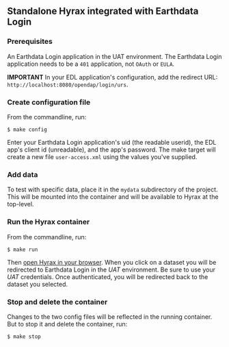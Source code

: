 ## Standalone Hyrax integrated with Earthdata Login

### Prerequisites

An Earthdata Login application in the UAT environment. The Earthdata
Login application needs to be a `401` application, not `OAuth` or
`EULA`.

**IMPORTANT** In your EDL application's configuration, add the
redirect URL: `http://localhost:8080/opendap/login/urs`.

### Create configuration file

From the commandline, run:

    $ make config

Enter your Earthdata Login application's uid (the readable userid),
the EDL app's client id (unreadable), and the app's password. The make
target will create a new file `user-access.xml` using the values
you've supplied.

### Add data

To test with specific data, place it in the `mydata` subdirectory of
the project. This will be mounted into the container and will be
available to Hyrax at the top-level.

### Run the Hyrax container

From the commandline, run:

    $ make run

Then [open Hyrax in your browser](http://localhost:8080). When you
click on a dataset you will be redirected to Earthdata Login in the
*UAT* environment. Be sure to use your *UAT* credentials. Once
authenticated, you will be redirected back to the dataset you
selected.

### Stop and delete the container

Changes to the two config files will be reflected in the running
container. But to stop it and delete the container, run:

    $ make stop
